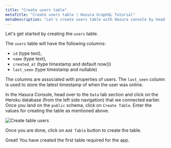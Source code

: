 ```yaml
---
title: "Create users table"
metaTitle: "Create users table | Hasura GraphQL Tutorial"
metaDescription: "Let's create users table with Hasura console by heading to Data tab and clicking on Create table"
---
```


Let's get started by creating the `users` table.

The `users` table will have the following columns:

- `id` (type text), 
- `name` (type text), 
- `created_at` (type timestamp and default now())
- `last_seen` (type timestamp and nullable)

The columns are associated with properties of users. The `last_seen` column is used to store the latest timestamp of when the user was online.

In the Hasura Console, head over to the `Data` tab section and click on the Heroku database (from the left side navigation) that we connected earlier. Once you land on the `public` schema, click on `Create Table`. Enter the values for creating the table as mentioned above.

![Create table users](https://graphql-engine-cdn.hasura.io/learn-hasura/assets/graphql-hasura/create-table-users.png)

Once you are done, click on `Add Table` button to create the table.

Great! You have created the first table required for the app.
